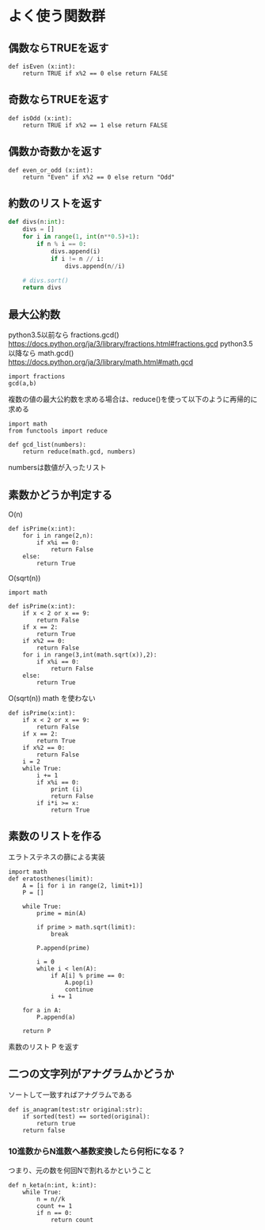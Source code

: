 
# よく使う関数群


## 偶数ならTRUEを返す

```
def isEven (x:int):
    return TRUE if x%2 == 0 else return FALSE
```

## 奇数ならTRUEを返す

```
def isOdd (x:int):
    return TRUE if x%2 == 1 else return FALSE
```

## 偶数か奇数かを返す

```
def even_or_odd (x:int):
    return "Even" if x%2 == 0 else return "Odd"
```

## 約数のリストを返す

```divs.py
def divs(n:int):
    divs = []
    for i in range(1, int(n**0.5)+1):
        if n % i == 0:
            divs.append(i)
            if i != n // i:
                divs.append(n//i)

    # divs.sort()
    return divs
```

## 最大公約数

python3.5以前なら fractions.gcd()
https://docs.python.org/ja/3/library/fractions.html#fractions.gcd
python3.5以降なら math.gcd()
https://docs.python.org/ja/3/library/math.html#math.gcd

```
import fractions
gcd(a,b)
```

複数の値の最大公約数を求める場合は、reduce()を使って以下のように再帰的に求める
```
import math
from functools import reduce

def gcd_list(numbers):
    return reduce(math.gcd, numbers)
```
numbersは数値が入ったリスト


## 素数かどうか判定する

O(n)
```
def isPrime(x:int):
    for i in range(2,n):
        if x%i == 0:
            return False
    else:
        return True
```

O(sqrt(n))
```
import math

def isPrime(x:int):
    if x < 2 or x == 9:
        return False
    if x == 2:
        return True
    if x%2 == 0:
        return False
    for i in range(3,int(math.sqrt(x)),2):
        if x%i == 0:
            return False
    else:
        return True
```

O(sqrt(n)) math を使わない
```
def isPrime(x:int):
    if x < 2 or x == 9:
        return False
    if x == 2:
        return True
    if x%2 == 0:
        return False
    i = 2
    while True:
        i += 1
        if x%i == 0:
            print (i)
            return False
        if i*i >= x:
            return True
```

## 素数のリストを作る

エラトステネスの篩による実装

```
import math
def eratosthenes(limit):
    A = [i for i in range(2, limit+1)]
    P = []
    
    while True:
        prime = min(A)
        
        if prime > math.sqrt(limit):
            break
            
        P.append(prime)
            
        i = 0
        while i < len(A):
            if A[i] % prime == 0:
                A.pop(i)
                continue
            i += 1
            
    for a in A:
        P.append(a)
            
    return P
```
素数のリスト P を返す

## 二つの文字列がアナグラムかどうか

ソートして一致すればアナグラムである
```
def is_anagram(test:str original:str):
    if sorted(test) == sorted(original):
        return true
    return false
```

### 10進数からN進数へ基数変換したら何桁になる？

つまり、元の数を何回Nで割れるかということ
```
def n_keta(n:int, k:int):
    while True:
        n = n//k
        count += 1
        if n == 0:
            return count
```
